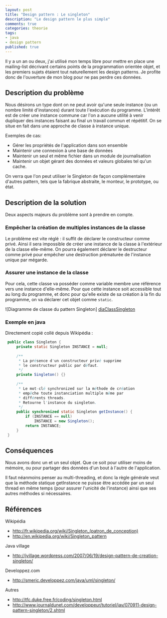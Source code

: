 ```yaml
---
layout: post
title: "Design pattern : Le singleton"
description: "Le design pattern le plus simple"
comments: true
categories: theorie
tags:
- java
- design pattern
published: true
---
```


Il y a un an ou deux, j'ai utilisé mon temps libre pour mettre en place une mailing-list décrivant certains points de la programmation orientée objet, et les premiers sujets étaient tout naturellement les design patterns. Je profite donc de l'ouverture de mon blog pour ne pas perdre ces données.

<!--more-->

## Description du problème ##

Nous désirons un type dont on ne peut avoir qu'une seule instance (ou un 
nombre limité d'instances) durant toute l'exécution du programme.
L'intérêt est de créer une instance commune car l'on a aucune utilité à 
venir dupliquer des instances faisant au final un travail commun et 
répétitif. On se situe en fait dans une approche de classe à instance 
unique.

Exemples de cas:

* Gérer les propriétés de l'application dans son ensemble
* Maintenir une connexion à une base de données
* Maintenir un seul et même fichier dans un module de journalisation
* Maintenir un objet gérant des données et valeurs globales tel qu'un cache.

On verra que l'on peut utiliser le Singleton de façon complémentaire 
d'autres pattern, tels que la fabrique abstraite, le monteur, le 
prototype, ou état.


## Description de la solution ##

Deux aspects majeurs du problème sont à prendre en compte.


### Empêcher la création de multiples instances de la classe ###

Le problème est vite réglé : il suffit de déclarer le constructeur comme 
privé. Ainsi il sera impossible de créer une instance de la classe à 
l'extérieur de la classe elle-même. On pourra également déclarer le 
destructeur comme privé pour empêcher une destruction prématurée de 
l'instance unique par mégarde.


### Assurer une instance de la classe ###

Pour cela, cette classe va posséder comme variable membre une référence 
vers une instance d'elle-même. Pour que cette instance soit accessible 
tout au long du programme, et donc pour qu'elle existe de sa création à 
la fin du programme, on va déclarer cet objet comme `static`.

![Diagramme de classe du pattern Singleton] [diaClassSingleton]

### Exemple en java ###

Directement copié collé depuis Wikipédia :

```java
 public class Singleton {
     private static Singleton INSTANCE = null;
 
     /**
      * La présence d'un constructeur privé supprime
      * le constructeur public par défaut.
      */
     private Singleton() {}
 
     /**
      * Le mot-clé synchronized sur la méthode de création
      * empêche toute instanciation multiple même par
      * différents threads.
      * Retourne l'instance du singleton.
      */
     public synchronized static Singleton getInstance() {
         if (INSTANCE == null) 
             INSTANCE = new Singleton();
         return INSTANCE;
     }
 }
```

## Conséquences ##

Nous avons donc un et un seul objet. Que ce soit pour utiliser moins de 
mémoire, ou pour partager des données d'un bout à l'autre de l'application.

Il faut néanmoins penser au multi-threading, et donc la règle générale 
veut que la méthode statique getInstance ne puisse être accédée par un 
seul thread en même temps (pour assurer l'unicité de l'instance) ainsi 
que ses autres méthodes si nécessaires.


## Références ##

Wikipédia

* <http://fr.wikipedia.org/wiki/Singleton_(patron_de_conception)>
* <http://en.wikipedia.org/wiki/Singleton_pattern>

Java village

* <http://jvillage.wordpress.com/2007/06/19/design-pattern-de-creation-singleton/>

Developpez.com

* <http://smeric.developpez.com/java/uml/singleton/>

Autres

* <http://tfc.duke.free.fr/coding/singleton.html>
* <http://www.journaldunet.com/developpeur/tutoriel/jav/070911-design-pattern-singleton/2.shtml>

[diaClassSingleton]: http://yuml.me/diagram/scruffy/class/[Singleton|-instance|+getInstance():Singleton;],[Singleton]--[note:Ajoutez%20tous%20les%20attributs%20et%20méthodes%20nécessaires{bg:cornsilk}],%20[Singleton]--[note:%20Le%20constructeur%20de%20la%20classe%20doit%20être%20privé{bg:cornsilk}]
